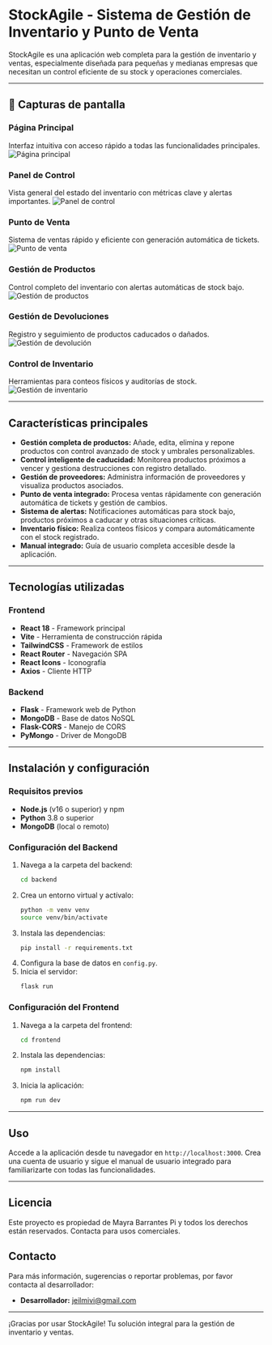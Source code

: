# StockAgile - Sistema de Gestión de Inventario y Punto de Venta

StockAgile es una aplicación web completa para la gestión de inventario y ventas, especialmente diseñada para pequeñas y medianas empresas que necesitan un control eficiente de su stock y operaciones comerciales.

---

## 📸 Capturas de pantalla

### Página Principal
Interfaz intuitiva con acceso rápido a todas las funcionalidades principales.
![Página principal](screenshots/Captura1.PNG)

### Panel de Control
Vista general del estado del inventario con métricas clave y alertas importantes.
![Panel de control](screenshots/Captura.PNG)

### Punto de Venta
Sistema de ventas rápido y eficiente con generación automática de tickets.
![Punto de venta](screenshots/Captura2.PNG)

### Gestión de Productos
Control completo del inventario con alertas automáticas de stock bajo.
![Gestión de productos](screenshots/Captura3.PNG)

### Gestión de Devoluciones
Registro y seguimiento de productos caducados o dañados.
![Gestión de devolución](screenshots/Captura4.PNG)

### Control de Inventario
Herramientas para conteos físicos y auditorías de stock.
![Gestión de inventario](screenshots/Captura5.PNG)

---

## Características principales

- **Gestión completa de productos:** Añade, edita, elimina y repone productos con control avanzado de stock y umbrales personalizables.
- **Control inteligente de caducidad:** Monitorea productos próximos a vencer y gestiona destrucciones con registro detallado.
- **Gestión de proveedores:** Administra información de proveedores y visualiza productos asociados.
- **Punto de venta integrado:** Procesa ventas rápidamente con generación automática de tickets y gestión de cambios.
- **Sistema de alertas:** Notificaciones automáticas para stock bajo, productos próximos a caducar y otras situaciones críticas.
- **Inventario físico:** Realiza conteos físicos y compara automáticamente con el stock registrado.
- **Manual integrado:** Guía de usuario completa accesible desde la aplicación.

---

## Tecnologías utilizadas

### Frontend
- **React 18** - Framework principal
- **Vite** - Herramienta de construcción rápida
- **TailwindCSS** - Framework de estilos
- **React Router** - Navegación SPA
- **React Icons** - Iconografía
- **Axios** - Cliente HTTP

### Backend
- **Flask** - Framework web de Python
- **MongoDB** - Base de datos NoSQL
- **Flask-CORS** - Manejo de CORS
- **PyMongo** - Driver de MongoDB

---

## Instalación y configuración

### Requisitos previos

- **Node.js** (v16 o superior) y npm
- **Python** 3.8 o superior
- **MongoDB** (local o remoto)

### Configuración del Backend

1. Navega a la carpeta del backend:
   ```sh
   cd backend
   ```
2. Crea un entorno virtual y actívalo:
   ```sh
   python -m venv venv
   source venv/bin/activate
   ```
3. Instala las dependencias:
   ```sh
   pip install -r requirements.txt
   ```
4. Configura la base de datos en `config.py`.
5. Inicia el servidor:
   ```sh
   flask run
   ```

### Configuración del Frontend

1. Navega a la carpeta del frontend:
   ```sh
   cd frontend
   ```
2. Instala las dependencias:
   ```sh
   npm install
   ```
3. Inicia la aplicación:
   ```sh
   npm run dev
   ```

---

## Uso

Accede a la aplicación desde tu navegador en `http://localhost:3000`. Crea una cuenta de usuario y sigue el manual de usuario integrado para familiarizarte con todas las funcionalidades.


---

## Licencia

Este proyecto es propiedad de Mayra Barrantes Pi y todos los derechos están reservados. Contacta para usos comerciales.


## Contacto

Para más información, sugerencias o reportar problemas, por favor contacta al desarrollador:

- **Desarrollador:** [jeilmivi@gmail.com](mailto:jeilmivi@gmail.com)

---

¡Gracias por usar StockAgile! Tu solución integral para la gestión de inventario y ventas.